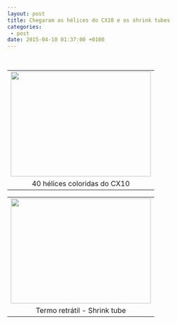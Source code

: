 ```yaml
---
layout: post
title: Chegaram as hélices do CX10 e os shrink tubes
categories:
 - post
date: 2015-04-10 01:37:00 +0100
---
```


<div>
<br/></div>

<table align="center" cellpadding="0" cellspacing="0" class="tr-caption-container" style="margin-left: auto; margin-right: auto; text-align: center;"><tbody>
<tr><td style="text-align: center;"><a href="http://3.bp.blogspot.com/-jGeUfHnNk_g/VScaORgpICI/AAAAAAABHwg/ORDZSvHKNmo/s1600/IMG_20150409_212830.jpg" imageanchor="1" style="margin-left: auto; margin-right: auto;"><img border="0" height="240" src="http://3.bp.blogspot.com/-jGeUfHnNk_g/VScaORgpICI/AAAAAAABHwg/ORDZSvHKNmo/s1600/IMG_20150409_212830.jpg" width="320"/></a></td></tr>
<tr><td class="tr-caption" style="text-align: center;">40 hélices coloridas do CX10</td></tr>
</tbody></table>

  

<table align="center" cellpadding="0" cellspacing="0" class="tr-caption-container" style="margin-left: auto; margin-right: auto; text-align: center;"><tbody>
<tr><td style="text-align: center;"><a href="http://2.bp.blogspot.com/-wk9Yo0J_XMY/VScaOWjq9EI/AAAAAAABHwg/FpiMDPc5kNM/s1600/IMG_20150409_213043.jpg" imageanchor="1" style="margin-left: auto; margin-right: auto;"><img border="0" height="240" src="http://2.bp.blogspot.com/-wk9Yo0J_XMY/VScaOWjq9EI/AAAAAAABHwg/FpiMDPc5kNM/s1600/IMG_20150409_213043.jpg" width="320"/></a></td></tr>
<tr><td class="tr-caption" style="text-align: center;">Termo retrátil - Shrink tube</td></tr>
</tbody></table>